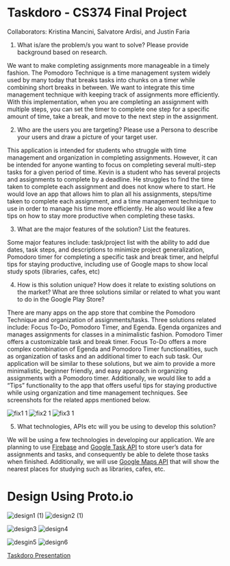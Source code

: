 # Taskdoro - CS374 Final Project
Collaborators: Kristina Mancini, Salvatore Ardisi, and Justin Faria


1. What is/are the problem/s you want to solve? Please provide background based on research.

We want to make completing assignments more manageable in a timely fashion. The Pomodoro Technique is a time management system widely used by many today that breaks tasks into chunks on a timer while combining short breaks in between. We want to integrate this time management technique with keeping track of assignments more efficiently. With this implementation, when you are completing an assignment with multiple steps, you can set the timer to complete one step for a specific amount of time, take a break, and move to the next step in the assignment.

2. Who are the users you are targeting? Please use a Persona to describe your users and draw a picture of your target user. 

This application is intended for students who struggle with time management and organization in completing assignments. However, it can be intended for anyone wanting to focus on completing several multi-step tasks for a given period of time. Kevin is a student who has several projects and assignments to complete by a deadline. He struggles to find the time taken to complete each assignment and does not know where to start. He would love an app that allows him to plan all his assignments, steps/time taken to complete each assignment, and a time management technique to use in order to manage his time more efficiently. He also would like a few tips on how to stay more productive when completing these tasks.

3. What are the major features of the solution? List the features.

Some major features include: 
task/project list with the ability to add due dates, task steps, and descriptions to minimize project generalization,
Pomodoro timer for completing a specific task and break timer, and helpful tips for staying productive, including use of Google maps to show local study spots (libraries, cafes, etc)

4. How is this solution unique? How does it relate to existing solutions on the market? What are three solutions similar or related to what you want to do in the Google Play Store?

There are  many apps on the app store that combine the Pomodoro Technique and organization of assignments/tasks. Three solutions related include: Focus To-Do, Pomodoro Timer, and Egenda. Egenda organizes and manages assignments for classes in a minimalistic fashion. Pomodoro Timer offers a customizable task and break timer. Focus To-Do offers a more complex combination of Egenda and Pomodoro Timer functionalities, such as organization of tasks and an additional timer to each sub task. Our application will be similar to these solutions, but we aim to provide a more minimalistic, beginner friendly, and easy approach in organizing assignments with a Pomodoro timer. Additionally, we would like to add a “Tips” functionality to the app that offers useful tips for staying productive while using organization and time management techniques. See screenshots for the related apps mentioned below.

![fix1 1](https://user-images.githubusercontent.com/85172362/167762470-bf8ad504-9e47-4264-aa05-f2031332fe9d.png)
![fix2 1](https://user-images.githubusercontent.com/85172362/167762710-55043f48-b4a2-416c-bbcc-425d4e9eb509.png)
![fix3 1](https://user-images.githubusercontent.com/85172362/167762715-338d45ff-5f2f-4d93-beea-08877a900359.png)

5. What technologies, APIs etc will you be using to develop this solution?

We will be using a few technologies in developing our application. We are planning to use [Firebase](https://firebase.google.com/) and [Google Task API](https://developers.google.com/tasks) to store user’s data for assignments and tasks, and consequently be able to delete those tasks when finished. Additionally, we will use [Google Maps API](https://developers.google.com/maps) that will show the nearest places for studying such as libraries, cafes, etc. 

# Design Using Proto.io

![design1 (1)](https://user-images.githubusercontent.com/85172362/167761136-01761ba5-db57-40e1-bc97-c20845251705.png)
![design2 (1)](https://user-images.githubusercontent.com/85172362/167761379-55d2d8cd-434f-4dda-855e-6a933fbe38ca.png)

![design3](https://user-images.githubusercontent.com/85172362/167761153-5664e0f8-8d2c-453b-b768-1265e2a9352e.png)
![design4](https://user-images.githubusercontent.com/85172362/167761155-0b1bd224-1c51-424f-9486-7c93e6b43ead.png)

![desgin5](https://user-images.githubusercontent.com/85172362/167761601-dba4222c-392a-4eee-bcfa-7d1a5c240779.png)
![design6](https://user-images.githubusercontent.com/85172362/167761607-5aefe79f-9b08-4172-a66e-5fdb3b414932.png)


[Taskdoro Presentation](https://docs.google.com/presentation/d/1KyIsXScGZrTBmN3PNyp9E6RpDBQ_hteTjGJcqx6_F-c/edit?usp=sharing)
